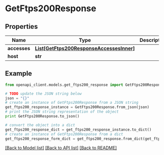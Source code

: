 # GetFtps200Response


## Properties
Name | Type | Description | Notes
------------ | ------------- | ------------- | -------------
**accesses** | [**List[GetFtps200ResponseAccessesInner]**](GetFtps200ResponseAccessesInner.md) |  | [optional] 
**host** | **str** |  | [optional] 

## Example

```python
from openapi_client.models.get_ftps200_response import GetFtps200Response

# TODO update the JSON string below
json = "{}"
# create an instance of GetFtps200Response from a JSON string
get_ftps200_response_instance = GetFtps200Response.from_json(json)
# print the JSON string representation of the object
print GetFtps200Response.to_json()

# convert the object into a dict
get_ftps200_response_dict = get_ftps200_response_instance.to_dict()
# create an instance of GetFtps200Response from a dict
get_ftps200_response_form_dict = get_ftps200_response.from_dict(get_ftps200_response_dict)
```
[[Back to Model list]](../README.md#documentation-for-models) [[Back to API list]](../README.md#documentation-for-api-endpoints) [[Back to README]](../README.md)


